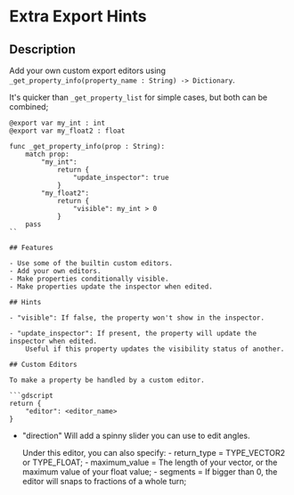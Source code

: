 # Extra Export Hints

## Description

Add your own custom export editors using `_get_property_info(property_name : String) -> Dictionary`. 

It's quicker than `_get_property_list` for simple cases, but both can be combined;

```gdscript
@export var my_int : int
@export var my_float2 : float

func _get_property_info(prop : String):
	match prop:
		"my_int":
			return {
				"update_inspector": true
			}
		"my_float2":
			return {
				"visible": my_int > 0
			}
	pass
``

## Features

- Use some of the builtin custom editors.
- Add your own editors.
- Make properties conditionally visible.
- Make properties update the inspector when edited.

## Hints

- "visible": If false, the property won't show in the inspector.

- "update_inspector": If present, the property will update the inspector when edited.
	Useful if this property updates the visibility status of another.

## Custom Editors

To make a property be handled by a custom editor.

```gdscript
return {
	"editor": <editor_name>
}
```

- "direction"
	Will add a spinny slider you can use to edit angles.
	
	Under this editor, you can also specify:
		- return_type = TYPE_VECTOR2 or TYPE_FLOAT;
		- maximum_value = The length of your vector, or the maximum value of your float value;
		- segments = If bigger than 0, the editor will snaps to <segments> fractions of a whole turn;
